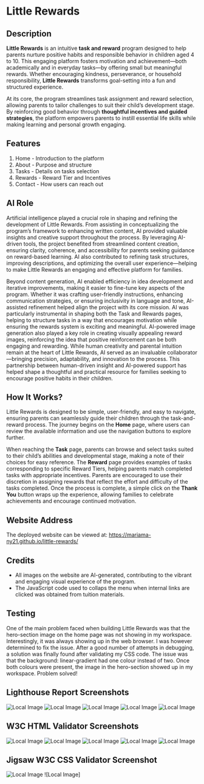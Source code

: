 # Little Rewards

## Description
**Little Rewards** is an intuitive **task and reward** program designed to help parents nurture positive habits and responsible behavior in children aged 4 to 10. This engaging platform fosters motivation and achievement—both academically and in everyday tasks—by offering small but meaningful rewards. Whether encouraging kindness, perseverance, or household responsibility, **Little Rewards** transforms goal-setting into a fun and structured experience.

At its core, the program streamlines task assignment and reward selection, allowing parents to tailor challenges to suit their child’s development stage. By reinforcing good behavior through **thoughtful incentives and guided strategies**, the platform empowers parents to instill essential life skills while making learning and personal growth engaging.

## Features 
1. Home - Introduction to the platform
2. About - Purpose and structure
3. Tasks - Details on tasks selection
4. Rewards - Reward Tier and Incentives
5. Contact - How users can reach out

## AI Role
Artificial intelligence played a crucial role in shaping and refining the development of Little Rewards. From assisting in conceptualizing the program’s framework to enhancing written content, AI provided valuable insights and creative support throughout the process. By leveraging AI-driven tools, the project benefited from streamlined content creation, ensuring clarity, coherence, and accessibility for parents seeking guidance on reward-based learning. AI also contributed to refining task structures, improving descriptions, and optimizing the overall user experience—helping to make Little Rewards an engaging and effective platform for families.

Beyond content generation, AI enabled efficiency in idea development and iterative improvements, making it easier to fine-tune key aspects of the program. Whether it was crafting user-friendly instructions, enhancing communication strategies, or ensuring inclusivity in language and tone, AI-assisted refinement helped align the project with its core mission. AI was particularly instrumental in shaping both the Task and Rewards pages, helping to structure tasks in a way that encourages motivation while ensuring the rewards system is exciting and meaningful. AI-powered image generation also played a key role in creating visually appealing reward images, reinforcing the idea that positive reinforcement can be both engaging and rewarding. While human creativity and parental intuition remain at the heart of Little Rewards, AI served as an invaluable collaborator—bringing precision, adaptability, and innovation to the process. This partnership between human-driven insight and AI-powered support has helped shape a thoughtful and practical resource for families seeking to encourage positive habits in their children.

## How It Works?
Little Rewards is designed to be simple, user-friendly, and easy to navigate, ensuring parents can seamlessly guide their children through the task-and-reward process. The journey begins on the **Home** page, where users can review the available information and use the navigation buttons to explore further.

When reaching the **Task** page, parents can browse and select tasks suited to their child’s abilities and developmental stage, making a note of their choices for easy reference. The **Reward** page provides examples of tasks corresponding to specific Reward Tiers, helping parents match completed tasks with appropriate incentives. Parents are encouraged to use their discretion in assigning rewards that reflect the effort and difficulty of the tasks completed. Once the process is complete, a simple click on the **Thank You** button wraps up the experience, allowing families to celebrate achievements and encourage continued motivation.

## Website Address
The deployed website can be viewed at: https://mariama-ny21.github.io/little-rewards/

## Credits
- All images on the website are AI-generated, contributing to the vibrant and engaging visual experience of the program. 
- The JavaScript code used to collaps the menu when internal links are clicked was obtained from tuition materials.

## Testing
One of the main problem faced when building Little Rewards was that the hero-section image on the home page was not showing in my workspace. Interestingly, it was always showing up in the web browser. I was however determined to fix the issue. After a good number of attempts in debugging, a solution was finally found after validating my CSS code. The issue was that the background: linear-gradient had one colour instead of two. Once both colours were present, the image in the hero-section showed up in my workspace. Problem solved! 
 
## Lighthouse Report Screenshots
![Local Image](assets\images\Screenshots\home-page-lighthouse.png) 
![Local Image](assets\images\Screenshots\about-page-lighthouse.png)
![Local Image](assets\images\Screenshots\reward-page-lighthouse.png)
![Local Image](assets\images\Screenshots\task-page-lighthouse.png)
![Local Image](assets\images\Screenshots\contact-page-lighthouse.png)

## W3C HTML Validator Screenshots
![Local Image](assets\images\Screenshots\html-validator_home.png)
![Local Image](assets\images\Screenshots\html-validator_about.png)
![Local Image](assets\images\Screenshots\html-validator_rewards.png)
![Local Image](assets\images\Screenshots\html-validator_tasks.png)
![Local Image](assets\images\Screenshots\html-validator_contact.png)

## Jigsaw W3C CSS Validator Screenshot
![Local Image](assets\images\Screenshots\jigsaw-css-validator_style.css.png)
![Local Image] 